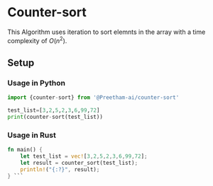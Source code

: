 # Counter-sort
This Algorithm uses iteration to sort elemnts in the array with a time complexity of $`O(n^2)`$.

## Setup
### Usage in Python
```python
import {counter-sort} from '@Preetham-ai/counter-sort'

test_list=[3,2,5,2,3,6,99,72]
print(counter-sort(test_list))
```
### Usage in Rust
```rust
fn main() {
    let test_list = vec![3,2,5,2,3,6,99,72];
    let result = counter_sort(test_list);
    println!("{:?}", result);
} ```